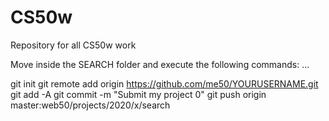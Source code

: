 # CS50w
Repository for all CS50w work

Move inside the SEARCH folder and execute the following commands:
...

git init
git remote add origin https://github.com/me50/YOURUSERNAME.git
git add -A
git commit -m "Submit my project 0"
git push origin master:web50/projects/2020/x/search
